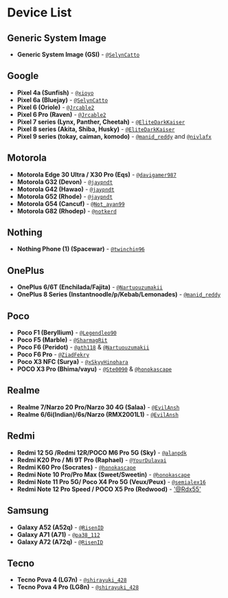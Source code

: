 # Device List

## Generic System Image
- **Generic System Image (GSI)** - [`@SelynCatto`](https://t.me/SelynCatto)

## Google
- **Pixel 4a (Sunfish)** - [`@xioyo`](https://t.me/xioyo)
- **Pixel 6a (Bluejay)** - [`@SelynCatto`](https://t.me/SelynCatto)
- **Pixel 6 (Oriole)** - [`@Jrcable2`](https://t.me/Jrcable2)
- **Pixel 6 Pro (Raven)** - [`@Jrcable2`](https://t.me/Jrcable2)
- **Pixel 7 series (Lynx, Panther, Cheetah)** - [`@EliteDarkKaiser`](https://t.me/EliteDarkKaiser)
- **Pixel 8 series (Akita, Shiba, Husky)** - [`@EliteDarkKaiser`](https://t.me/EliteDarkKaiser)
- **Pixel 9 series (tokay, caiman, komodo)** - [`@manid_reddy`](https://t.me/manid_reddy) and [`@nivlafx`](https://t.me/nivlafx)

## Motorola
- **Motorola Edge 30 Ultra / X30 Pro (Eqs)** - [`@davigamer987`](https://t.me/davigamer987)
- **Motorola G32 (Devon)** - [`@jaypndt`](https://t.me/jaypndt)
- **Motorola G42 (Hawao)** - [`@jaypndt`](https://t.me/jaypndt)
- **Motorola G52 (Rhode)** - [`@jaypndt`](https://t.me/jaypndt)
- **Motorola G54 (Cancuf)** - [`@Not_ayan99`](https://t.me/Not_ayan99)
- **Motorola G82 (Rhodep)** - [`@notkerd`](https://t.me/notkerd)

## Nothing
- **Nothing Phone (1) (Spacewar)** - [`@twinchin96`](https://t.me/twinchin96)

## OnePlus
- **OnePlus 6/6T (Enchilada/Fajita)** - [`@Nartuouzumakii`](https://t.me/Nartuouzumakii)
- **OnePlus 8 Series (Instantnoodle/p/Kebab/Lemonades)** - [`@manid_reddy`](https://t.me/manid_reddy)

## Poco
- **Poco F1 (Beryllium)** - [`@Legendleo90`](https://t.me/Legendleo90)
- **Poco F5 (Marble)** - [`@SharmagRit`](https://t.me/SharmagRit)
- **Poco F6 (Peridot)** - [`@ath118`](https://t.me/ath118) & [`@Nartuouzumakii`](https://t.me/Nartuouzumakii)
- **Poco F6 Pro** - [`@ZiadFekry`](https://t.me/ZiadFekry)
- **Poco X3 NFC (Surya)** - [`@xSkyyHinohara`](https://t.me/xSkyyHinohara)
- **POCO X3 Pro (Bhima/vayu)** - [`@Ste0090`](https://t.me/Ste0090) & [`@honokascape`](https://t.me/honokascape)

## Realme
- **Realme 7/Narzo 20 Pro/Narzo 30 4G (Salaa)** - [`@EvilAnsh`](https://t.me/EvilAnsh)
- **Realme 6/6i(Indian)/6s/Narzo (RMX2001L1)** - [`@EvilAnsh`](https://t.me/EvilAnsh)

## Redmi
- **Redmi 12 5G /Redmi 12R/POCO M6 Pro 5G (Sky)** - [`@alanpdk`](https://t.me/alanpdk)
- **Redmi K20 Pro / Mi 9T Pro (Raphael)** - [`@YourDulavai`](https://t.me/YourDulavai)
- **Redmi K60 Pro (Socrates)** - [`@honokascape`](https://t.me/honokascape)
- **Redmi Note 10 Pro/Pro Max (Sweet/Sweetin)** - [`@honokascape`](https://t.me/honokascape)
- **Redmi Note 11 Pro 5G/ Poco X4 Pro 5G (Veux/Peux)** - [`@semialex16`](https://t.me/semialex16)
- **Redmi Note 12 Pro Speed / POCO X5 Pro (Redwood)** - ['@Rdx55'](https://t.me/Rdx55)

## Samsung
- **Galaxy A52 (A52q)** - [`@RisenID`](https://t.me/RisenID)
- **Galaxy A71 (A71)** - [`@pa38_112`](https://t.me/pa38_112)
- **Galaxy A72 (A72q)** - [`@RisenID`](https://t.me/RisenID)

## Tecno
- **Tecno Pova 4 (LG7n)** - [`@shirayuki_428`](https://t.me/shirayuki_428)
- **Tecno Pova 4 Pro (LG8n)** - [`@shirayuki_428`](https://t.me/shirayuki_428)
